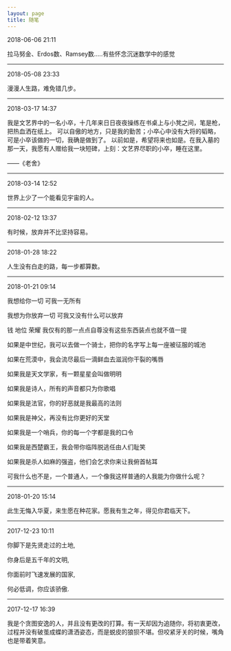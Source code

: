 ```yaml
---
layout: page
title: 随笔 
---
```




2018-06-06 21:11

拉马努金、Erdos数、Ramsey数.....有些怀念沉迷数学中的感觉

***

2018-05-08 23:33

漫漫人生路，难免错几步。

***


2018-03-17 14:37 

我是文艺界中的一名小卒，十几年来日日夜夜操练在书桌上与小凳之间，笔是枪，把热血洒在纸上。
可以自傲的地方，只是我的勤苦；小卒心中没有大将的韬略，可是小卒该做的一切，我确是做到了。
以前如是，希望将来也如是。在我入墓的那一天，我愿有人赠给我一块短碑，上刻：文艺界尽职的小卒，睡在这里。

——《老舍》

***


2018-03-14 12:52

世界上少了一个能看见宇宙的人。

***


2018-02-12 13:37

有时候，放弃并不比坚持容易。

***

2018-01-28 18:22

人生没有白走的路，每一步都算数。


***


2018-01-21 09:14

我想给你一切 可我一无所有

我想为你放弃一切 可我又没有什么可以放弃

钱 地位 荣耀 我仅有的那一点点自尊没有这些东西装点也就不值一提

如果是中世纪，我可以去做一个骑士，把你的名字写上每一座被征服的城池

如果在荒漠中，我会流尽最后一滴鲜血去滋润你干裂的嘴唇

如果我是天文学家，有一颗星星会叫做明明

如果我是诗人，所有的声音都只为你歌唱

如果我是法官，你的好恶就是我最高的法则

如果我是神父，再没有比你更好的天堂

如果我是一个哨兵，你的每一个字都是我的口令

如果我是西楚霸王，我会带你临阵脱逃任由人们耻笑

如果我是杀人如麻的强盗，他们会乞求你来让我俯首帖耳

可我什么也不是，一个普通人，一个像我这样普通的人我能为你做什么呢？


***

2018-01-20 15:14

此生无悔入华夏，来生愿在种花家。愿我有生之年，得见你君临天下。

***

2017-12-23 10:11

你脚下是先贤走过的土地,

你身后是五千年的文明,

你面前时飞速发展的国家,

何必低调，你应该骄傲.

*** 
2017-12-17 16:39

我是个贪图安逸的人，并且没有更改的打算。有一天却因为追随你，将初衷更改，过程并没有破茧成蝶的潇洒姿态，而是蜕皮的狼狈不堪。但咬紧牙关的时候，嘴角也是带着笑意。


<p>


